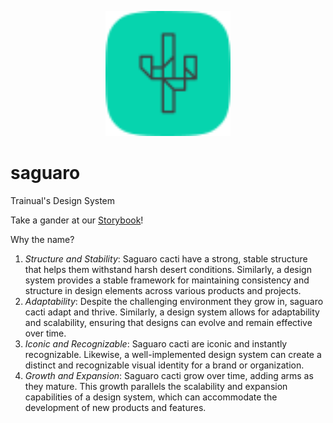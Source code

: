 <p align="center">
	<img src="./logo.svg" width="200">
</p>

# saguaro
Trainual's Design System

Take a gander at our [Storybook](https://saguaro-storybook.s3.amazonaws.com/index.html)!

Why the name?
1. *Structure and Stability*: Saguaro cacti have a strong, stable structure that helps them withstand harsh desert conditions. Similarly, a design system provides a stable framework for maintaining consistency and structure in design elements across various products and projects.
1. *Adaptability*: Despite the challenging environment they grow in, saguaro cacti adapt and thrive. Similarly, a design system allows for adaptability and scalability, ensuring that designs can evolve and remain effective over time.
1. *Iconic and Recognizable*: Saguaro cacti are iconic and instantly recognizable. Likewise, a well-implemented design system can create a distinct and recognizable visual identity for a brand or organization.
1. *Growth and Expansion*: Saguaro cacti grow over time, adding arms as they mature. This growth parallels the scalability and expansion capabilities of a design system, which can accommodate the development of new products and features.